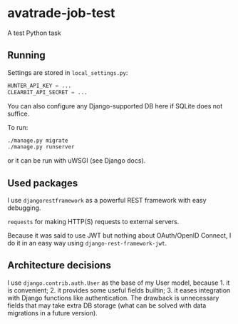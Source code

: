 # avatrade-job-test
A test Python task

## Running

Settings are stored in `local_settings.py`:
```python
HUNTER_API_KEY = ...
CLEARBIT_API_SECRET = ...
```

You can also configure any Django-supported DB here if SQLite does
not suffice.

To run:
```sh
./manage.py migrate
./manage.py runserver
```
or it can be run with uWSGI (see Django docs).

## Used packages

I use `djangorestframework` as a powerful REST framework with easy
debugging.

`requests` for making HTTP(S) requests to external servers.

Because it was said to use JWT but nothing about OAuth/OpenID Connect,
I do it in an easy way using `django-rest-framework-jwt`.

## Architecture decisions

I use `django.contrib.auth.User` as the base of my User model,
because 1. it is convenient; 2. it provides some useful fields
builtin; 3. it eases integration with Django functions like
authentication. The drawback is unnecessary fields that may take
extra DB storage (what can be solved with data migrations in a
future version).
